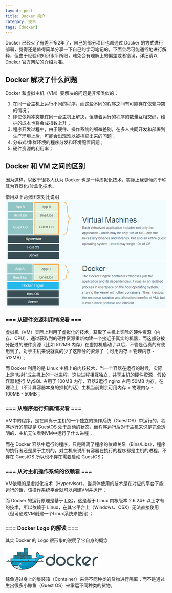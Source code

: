 ```yaml
---
layout: post
title: Docker 简介
category: 技术
tags: [docker]
---
```


Docker 已经火了有差不多2年了，自己的部分项目也都通过 Docker 的方式进行部署，觉得还是值得简单分享一下自己的学习笔记的，下面会尽可能通俗地进行解释，但由于经验和知识水平所限，难免会有理解上的偏差或者错误，详细请以 [Docker](http://www.docker.com)  官方网站的介绍为准。

## Docker 解决了什么问题

Docker 和虚拟主机（VM）要解决的问题是非常类似的：

1. 在同一台主机上运行不同的程序，而这些不同的程序之间有可能存在依赖冲突的情况；
2. 即使依赖冲突能在同一台主机上解决，但随着运行的程序的数量互相交织，维护的成本也将会成指数上升；
3. 程序开发过程中，由于硬件、操作系统的细微差别，在多人共同开发和部署到生产环境上后，可能会出现难以被排查出来的问题；
4. 分布式/集群环境的程序分发和环境配置问题；
5. 硬件资源的利用率；

## Docker 和 VM 之间的区别

因为这样，以致于很多人认为 Docker 也是一种虚拟化技术，实际上我更倾向于称其为容器化/沙盒化技术。

借用以下两张图来对比说明
![docker-intro-01](/public/upload/docker-intro-what-is-vm.png)
![docker-intro-02](/public/upload/docker-intro-what-is-docker.png)

### === 从硬件资源利用情况看 ===

虚拟机（VM）实际上利用了虚拟化的技术，获取了主机上实际的硬件资源（内存、CPU），通过获取到的硬件资源重新构建一个接近于真实的机器，而这部分被分配过的硬件资源（比如 512MB 内存）在虚拟机启动了以后，不管是否真的有使用到了，对于主机来说就真的少了这部分的资源了（ 可用内存 = 物理内存 - 512MB）;

而 Docker 利用的是 Linux 主机上的内核技术，当一个容器在运行的时候，实际上是“映射”成主机上的一批进程，这些进程相互独立，共享主机的硬件资源，假设容器1运行 MySQL 占用了 100MB 内存，容器2运行 nginx 占用 50MB 内存，在理论上（不计算容器本身的损耗的话）主机当前剩余可用内存 = 物理内存 - 100MB - 50MB；

### === 从程序运行归属情况看 ===

VM中的程序，是在隔离于主机的一个独立的操作系统（GuestOS）中运行的，程序运行的前提是 GuestOS 处于启动的状态，而程序运行后对于主机来说是完全透明的，主机无法看到VM中运行了什么进程；

而在 Docker 容器中运行的程序，只是隔离了程序的依赖关系（Bins/Libs），程序的执行者还是属于主机的，对主机来说所有容器在执行的程序都是主机的进程，不存在 GuestOS 所以也不存在需要启动 GuestOS；

### === 从对主机操作系统的依赖看 ===

VM依赖的是虚拟化技术（Hypervisor），当具体使用的技术是在对应的平台下能运行的话，该操作系统平台就可以创建VM并运行；

而 Docker 的运行原理是基于 [LXC](https://en.wikipedia.org/wiki/LXC)，这是基于 Linux 内核版本 2.6.24+ 以上才有的技术，所以依赖于 Linux，在其它平台上（Windows、OSX）无法直接使用（但可通过VM创建一个Linux系统来使用）；

### === Docker Logo 的解读 ===

其实 Docker 的 Logo 很形象的说明了它自身的概念

![docker-intro-03](/public/upload/docker-intro-docker-logo.png)

鲸鱼通过身上的集装箱（Container）来将不同种类的货物进行隔离；而不是通过生出很多小鲸鱼（Guest OS）来承运不同种类的货物。